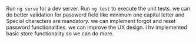 
Run `ng serve` for a dev server.
Run `ng test` to execute the unit tests.
we can do better validation for password field like minimum one capital letter and Special characters are mandatory.
we can implement forgot and reset password functionalities.
we can improve the UX design.
i hv implemented basic store functionality so we can do more.






